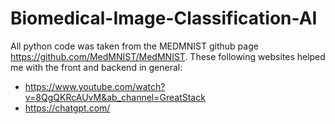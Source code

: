 # Biomedical-Image-Classification-AI

All python code was taken from the MEDMNIST github page https://github.com/MedMNIST/MedMNIST. 
These following websites helped me with the front and backend in general:
- https://www.youtube.com/watch?v=8QgQKRcAUvM&ab_channel=GreatStack
- https://chatgpt.com/